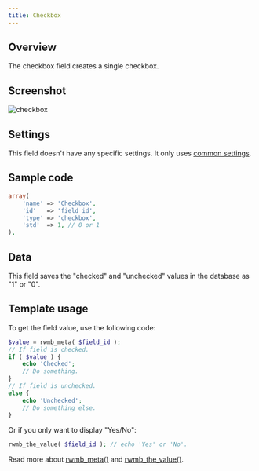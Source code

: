 ```yaml
---
title: Checkbox
---
```


## Overview

The checkbox field creates a single checkbox.

## Screenshot

![checkbox](https://i.imgur.com/gMkTEfB.png)

## Settings

This field doesn't have any specific settings. It only uses [common settings](/field-settings/).

## Sample code

```php
array(
    'name' => 'Checkbox',
    'id'   => 'field_id',
    'type' => 'checkbox',
    'std'  => 1, // 0 or 1
),
```

## Data

This field saves the "checked" and "unchecked" values in the database as "1" or "0".

## Template usage

To get the field value, use the following code:

```php
$value = rwmb_meta( $field_id );
// If field is checked.
if ( $value ) {
    echo 'Checked';
    // Do something.
}
// If field is unchecked.
else {
    echo 'Unchecked';
    // Do something else.
}
```

Or if you only want to display "Yes/No":

```php
rwmb_the_value( $field_id ); // echo 'Yes' or 'No'.
```

Read more about [rwmb_meta()](/functions/rwmb-meta/) and [rwmb_the_value()](/functions/rwmb-the-value/).